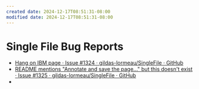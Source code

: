 ```yaml
---
created date: 2024-12-17T08:51:31-08:00
modified date: 2024-12-17T08:51:31-08:00
---
```

# Single File Bug Reports
- [Hang on IBM page · Issue #1324 · gildas-lormeau/SingleFile · GitHub](https://github.com/gildas-lormeau/SingleFile/issues/1324#issuecomment-1830658840)
- [README mentions "Annotate and save the page..." but this doesn't exist · Issue #1325 · gildas-lormeau/SingleFile · GitHub](https://github.com/gildas-lormeau/SingleFile/issues/1325#issuecomment-1830661297)
- 